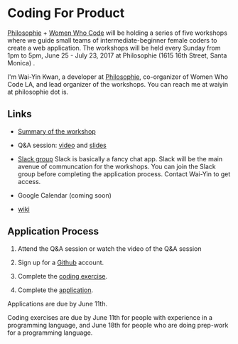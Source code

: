 # Coding For Product

[Philosophie](http://philosophie.is) + [Women Who Code](http://womenwhocode.com) will be holding a series of five workshops where we guide small teams
of intermediate-beginner female coders to create a web application. The workshops will be held every Sunday from 1pm to 5pm, June 25 - July 23, 2017 at Philosophie (1615 16th Street, Santa Monica) .

I'm Wai-Yin Kwan, a developer at [Philosophie](http://philosophie.is), co-organizer of Women Who Code LA, and lead organizer of the workshops. You can reach me at waiyin at philosophie dot is.

## Links
* [Summary of the workshop](workshop_summary.md)

* Q&A session: [video](https://vimeo.com/218082086) and [slides](workshop_qa.pdf)

* [Slack group](https://codingforproduct.slack.com/) Slack is basically a fancy chat app. Slack will be the main avenue of communcation for the workshops. You can join the Slack group before completing the application process. Contact Wai-Yin to get access.

* Google Calendar (coming soon)

* [wiki](https://github.com/wykhuh/coding_for_product/wiki)

## Application Process

1. Attend the Q&A session or watch the video of the Q&A session

2. Sign up for a [Github](https://github.com) account.

3. Complete the [coding exercise](coding_exercise.md).

4. Complete the [application](https://goo.gl/forms/gVgMt1WbJsFJWurp1).

Applications are due by June 11th.

Coding exercises are due by June 11th for people with experience in a programming language, and June 18th for people who are doing prep-work for a programming language.
